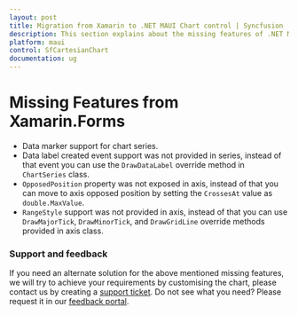 ```yaml
---
layout: post
title: Migration from Xamarin to .NET MAUI Chart control | Syncfusion
description: This section explains about the missing features of .NET MAUI from Xamarin.
platform: maui
control: SfCartesianChart
documentation: ug
---
```


# Missing Features from Xamarin.Forms

* Data marker support for chart series.
* Data label created event support was not provided in series, instead of that event you can use the `DrawDataLabel` override method in `ChartSeries` class.
* `OpposedPosition` property was not exposed in axis, instead of that you can move to axis opposed position by setting the `CrossesAt` value as `double.MaxValue`.
* `RangeStyle` support was not provided in axis, instead of that you can use `DrawMajorTick`, `DrawMinorTick`, and `DrawGridLine` override methods provided in axis class. 

### Support and feedback

If you need an alternate solution for the above mentioned missing features, we will try to achieve your requirements by customising the chart, please contact us by creating a [support ticket](https://www.syncfusion.com/support/directtrac/incidents).
Do not see what you need? Please request it in our [feedback portal](https://www.syncfusion.com/feedback/maui).
